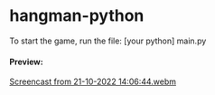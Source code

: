 # hangman-python

To start the game, run the file: [your python] main.py

#### Preview:

[Screencast from 21-10-2022 14:06:44.webm](https://user-images.githubusercontent.com/25513765/197280242-b2888bfa-68db-450f-b479-5c6bead744ef.webm)
